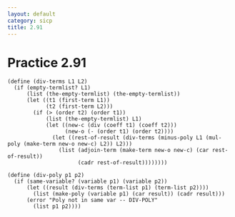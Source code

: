 ```yaml
---
layout: default
category: sicp
title: 2.91
---
```


# Practice 2.91

    (define (div-terms L1 L2)
      (if (empty-termlist? L1)
          (list (the-empty-termlist) (the-empty-termlist))
          (let ((t1 (first-term L1))
                (t2 (first-term L2)))
            (if (> (order t2) (order t1))
                (list (the-empty-termlist) L1)
                (let ((new-c (div (coeff t1) (coeff t2)))
                      (new-o (- (order t1) (order t2))))
                  (let ((rest-of-result (div-terms (minus-poly L1 (mul-poly (make-term new-o new-c) L2)) L2)))
                    (list (adjoin-term (make-term new-o new-c) (car rest-of-result))
                          (cadr rest-of-result))))))))

    (define (div-poly p1 p2)
      (if (same-variable? (variable p1) (variable p2))
          (let ((result (div-terms (term-list p1) (term-list p2))))
            (list (make-poly (variable p1) (car result)) (cadr result)))
          (error "Poly not in same var -- DIV-POLY"
            (list p1 p2))))